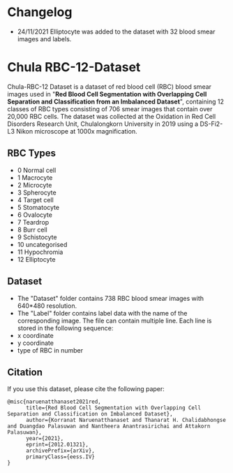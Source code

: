 # Changelog
- 24/11/2021 Elliptocyte was added to the dataset with 32 blood smear images and labels.

# Chula RBC-12-Dataset

Chula-RBC-12 Dataset is a dataset of red blood cell (RBC) blood smear images used in "**Red Blood Cell Segmentation with Overlapping Cell Separation and Classification from an Imbalanced Dataset**", containing 12 classes of RBC types consisting of 706 smear images that contain over 20,000 RBC cells. The dataset was collected at the Oxidation in Red Cell Disorders Research Unit, Chulalongkorn University in 2019 using a DS-Fi2-L3 Nikon microscope at 1000x magnification.

## RBC Types
- 0 Normal cell
- 1 Macrocyte
- 2 Microcyte
- 3 Spherocyte
- 4 Target cell
- 5 Stomatocyte
- 6 Ovalocyte
- 7 Teardrop
- 8 Burr cell
- 9 Schistocyte
- 10 uncategorised
- 11 Hypochromia
- 12 Elliptocyte



## Dataset
- The "Dataset" folder contains 738 RBC blood smear images with 640*480 resolution.
- The "Label" folder contains label data with the name of the corresponding image. The file can contain multiple line. Each line is stored in the following sequence:
- x coordinate
- y coordinate
- type of RBC in number



## Citation
If you use this dataset, please cite the following paper:

```
@misc{naruenatthanaset2021red,
      title={Red Blood Cell Segmentation with Overlapping Cell Separation and Classification on Imbalanced Dataset}, 
      author={Korranat Naruenatthanaset and Thanarat H. Chalidabhongse and Duangdao Palasuwan and Nantheera Anantrasirichai and Attakorn Palasuwan},
      year={2021},
      eprint={2012.01321},
      archivePrefix={arXiv},
      primaryClass={eess.IV}
}
```
